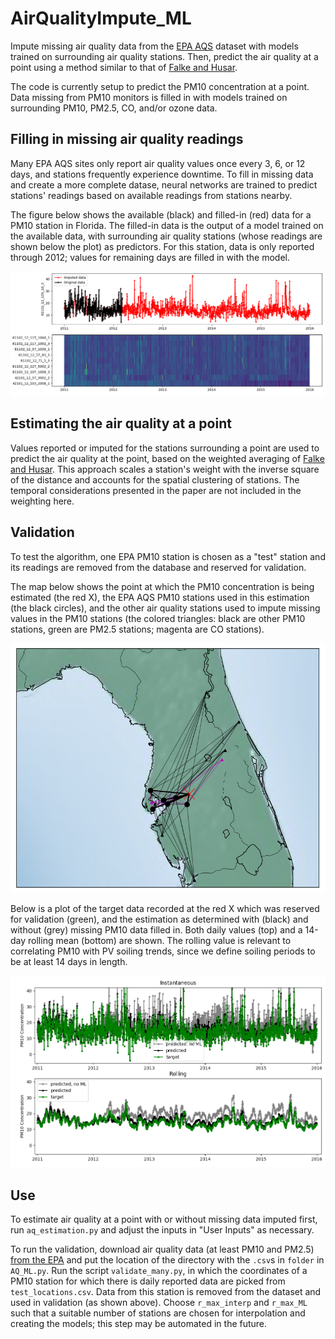 # AirQualityImpute_ML
Impute missing air quality data from the [EPA AQS](https://www.epa.gov/outdoor-air-quality-data) dataset with models trained on surrounding air quality stations. Then, predict the air quality at a point using a method similar to that of [Falke and Husar](http://capita.wustl.edu/capita/capitareports/mappingairquality/mappingaqi.pdf).

The code is currently setup to predict the PM10 concentration at a point. Data missing from PM10 monitors is filled in with models trained on surrounding PM10, PM2.5, CO, and/or ozone data.

## Filling in missing air quality readings
Many EPA AQS sites only report air quality values once every 3, 6, or 12 days, and stations frequently experience downtime. To fill in missing data and create a more complete datase, neural networks are trained to predict stations' readings based on available readings from stations nearby.

The figure below shows the available (black) and filled-in (red) data for a PM10 station in Florida. The filled-in data is the output of a model trained on the available data, with surrounding air quality stations (whose readings are shown below the plot) as predictors. For this station, data is only reported through 2012; values for remaining days are filled in with the model.

![Imputation of missing PM10 data](/documentation/example_imputation.PNG)

## Estimating the air quality at a point
Values reported or imputed for the stations surrounding a point are used to predict the air quality at the point, based on the weighted averaging of [Falke and Husar](http://capita.wustl.edu/capita/capitareports/mappingairquality/mappingaqi.pdf). This approach scales a station's weight with the inverse square of the distance and accounts for the spatial clustering of stations. The temporal considerations presented in the paper are not included in the weighting here.

## Validation
To test the algorithm, one EPA PM10 station is chosen as a "test" station and its readings are removed from the database and reserved for validation.

The map below shows the point at which the PM10 concentration is being estimated (the red X), the EPA AQS PM10 stations used in this estimation (the black circles), and the other air quality stations used to impute missing values in the PM10 stations (the colored triangles: black are other PM10 stations, green are PM2.5 stations; magenta are CO stations).

![EPA AQS stations used in spatial interpolation and modelling](/documentation/example_map.PNG)

Below is a plot of the target data recorded at the red X which was reserved for validation (green), and the estimation as determined with (black) and without (grey) missing PM10 data filled in. Both daily values (top) and a 14-day rolling mean (bottom) are shown. The rolling value is relevant to correlating PM10 with PV soiling trends, since we define soiling periods to be at least 14 days in length.

![Comparison to target data, with and without missing data filled in](/documentation/example_validation.PNG)

## Use
To estimate air quality at a point with or without missing data imputed first, run `aq_estimation.py` and adjust the inputs in "User Inputs" as necessary.

To run the validation, download air quality data (at least PM10 and PM2.5) [from the EPA](https://aqsdr1.epa.gov/aqsweb/aqstmp/airdata/download_files.html#Daily) and put the location of the directory with the `.csv`s in `folder` in `AQ_ML.py`. Run the script `validate_many.py`, in which the coordinates of a PM10 station for which there is daily reported data are picked from `test_locations.csv`. Data from this station is removed from the dataset and used in validation (as shown above). Choose `r_max_interp` and `r_max_ML` such that a suitable number of stations are chosen for interpolation and creating the models; this step may be automated in the future. 
